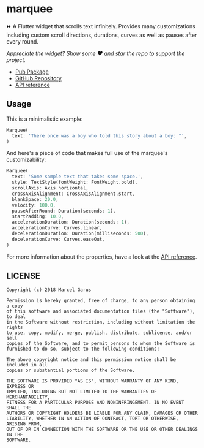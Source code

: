 # marquee

⏩ A Flutter widget that scrolls text infinitely. Provides many customizations
including custom scroll directions, durations, curves as well as pauses after
every round.

*Appreciate the widget? Show some ❤️ and star the repo to support the project.*

- [Pub Package](https://pub.dartlang.org/packages/marquee)
- [GitHub Repository](https://github.com/marcelgarus/marquee)
- [API reference](https://pub.dartlang.org/documentation/marquee/)

## Usage

This is a minimalistic example:

```dart
Marquee(
  text: 'There once was a boy who told this story about a boy: "',
)
```

And here's a piece of code that makes full use of the marquee's
customizability:

```dart
Marquee(
  text: 'Some sample text that takes some space.',
  style: TextStyle(fontWeight: FontWeight.bold),
  scrollAxis: Axis.horizontal,
  crossAxisAlignment: CrossAxisAlignment.start,
  blankSpace: 20.0,
  velocity: 100.0,
  pauseAfterRound: Duration(seconds: 1),
  startPadding: 10.0,
  accelerationDuration: Duration(seconds: 1),
  accelerationCurve: Curves.linear,
  decelerationDuration: Duration(milliseconds: 500),
  decelerationCurve: Curves.easeOut,
)
```

For more information about the properties, have a look at the
[API reference](https://pub.dartlang.org/documentation/marquee/).

## LICENSE

```
Copyright (c) 2018 Marcel Garus

Permission is hereby granted, free of charge, to any person obtaining a copy
of this software and associated documentation files (the "Software"), to deal
in the Software without restriction, including without limitation the rights
to use, copy, modify, merge, publish, distribute, sublicense, and/or sell
copies of the Software, and to permit persons to whom the Software is
furnished to do so, subject to the following conditions:

The above copyright notice and this permission notice shall be included in all
copies or substantial portions of the Software.

THE SOFTWARE IS PROVIDED "AS IS", WITHOUT WARRANTY OF ANY KIND, EXPRESS OR
IMPLIED, INCLUDING BUT NOT LIMITED TO THE WARRANTIES OF MERCHANTABILITY,
FITNESS FOR A PARTICULAR PURPOSE AND NONINFRINGEMENT. IN NO EVENT SHALL THE
AUTHORS OR COPYRIGHT HOLDERS BE LIABLE FOR ANY CLAIM, DAMAGES OR OTHER
LIABILITY, WHETHER IN AN ACTION OF CONTRACT, TORT OR OTHERWISE, ARISING FROM,
OUT OF OR IN CONNECTION WITH THE SOFTWARE OR THE USE OR OTHER DEALINGS IN THE
SOFTWARE.
```

